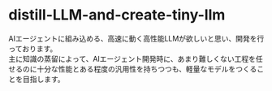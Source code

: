# distill-LLM-and-create-tiny-llm
AIエージェントに組み込める、高速に動く高性能LLMが欲しいと思い、開発を行っております。  
主に知識の蒸留によって、AIエージェント開発時に、あまり難しくない工程を任せるのに十分な性能とある程度の汎用性を持ちつつも、軽量なモデルをつくることを目指します。
